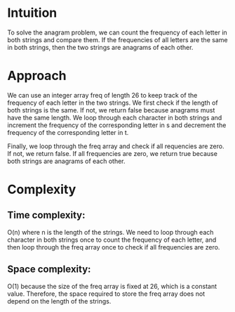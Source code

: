 # Intuition
To solve the anagram problem, we can count the frequency of each letter in both strings and compare them. If the frequencies of all letters are the same in both strings, then the two strings are anagrams of each other.

# Approach
We can use an integer array freq of length 26 to keep track of the frequency of each letter in the two strings. We first check if the length of both strings is the same. If not, we return false because anagrams must have the same length. We loop through each character in both strings and increment the frequency of the corresponding letter in s and decrement the frequency of the corresponding letter in t.

Finally, we loop through the freq array and check if all requencies are zero. If not, we return false. If all frequencies are zero, we return true because both strings are anagrams of each other.

# Complexity
## Time complexity: 
O(n) where n is the length of the strings. We need to loop through each character in both strings once to count the frequency of each letter, and then loop through the freq array once to check if all frequencies are zero.

## Space complexity: 
O(1) because the size of the freq array is fixed at 26, which is a constant value. Therefore, the space required to store the freq array does not depend on the length of the strings.